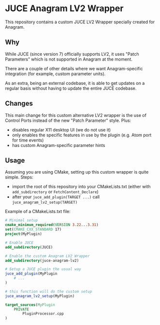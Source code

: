 # JUCE Anagram LV2 Wrapper

This repository contains a custom JUCE LV2 Wrapper specially created for Anagram.

## Why

While JUCE (since version 7) officially supports LV2, it uses "Patch Parameters" which is not supported in Anagram at the moment.

There are a couple of other details where we want Anagram-specific integration (for example, custom parameter units).

As an extra, being an external codebase, it is able to get updates on a regular basis without having to update the entire JUCE codebase.

## Changes

This main change for this custom alternative LV2 wrapper is the use of Control Ports instead of the new "Patch Parameter" style. Plus:

 - disables regular X11 desktop UI (we do not use it)
 - only enables the specific features in use by the plugin (e.g. Atom port for time events)
 - has custom Anagram-specific parameter hints

## Usage

Assuming you are using CMake, setting up this custom wrapper is quite simple. Steps:

 - import the root of this repository into your CMakeLists.txt (either with `add_subdirectory` or `FetchContent_Declare`)
 - after your `juce_add_plugin(TARGET ...)` call `juce_anagram_lv2_setup(TARGET)`

Example of a CMakeLists.txt file:

```cmake
# Minimal setup
cmake_minimum_required(VERSION 3.22...3.31)
set(CMAKE_CXX_STANDARD 17)
project(MyPlugin)

# Enable JUCE
add_subdirectory(JUCE)

# Enable the custom Anagram LV2 Wrapper
add_subdirectory(juce-anagram-lv2)

# Setup a JUCE plugin the usual way
juce_add_plugin(MyPlugin
    # ...
)

# this function will do the custom setup
juce_anagram_lv2_setup(MyPlugin)

target_sources(MyPlugin
    PRIVATE
        PluginProcessor.cpp
)
```
